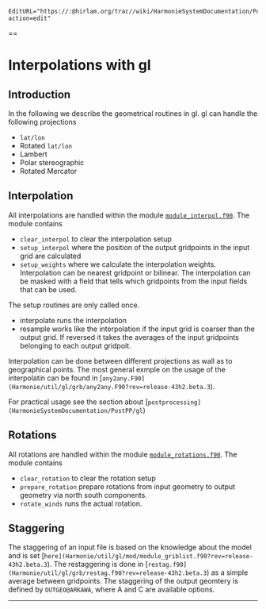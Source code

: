 ```@meta
EditURL="https://:@hirlam.org/trac//wiki/HarmonieSystemDocumentation/PostPP/gl/Interpolation?action=edit"
```

==
# Interpolations with gl

## Introduction

In the following we describe the geometrical routines in gl. gl can handle the following projections

 * `lat/lon`
 * Rotated `lat/lon`
 * Lambert
 * Polar stereographic
 * Rotated Mercator

## Interpolation

 All interpolations are handled within the module [`module_interpol.f90`](Harmonie/util/gl/mod/module_interpol.f90?rev=release-43h2.beta.3). The module contains 

 * `clear_interpol` to clear the interpolation setup
 * `setup_interpol` where the position of the output gridpoints in the input grid are calculated
 * `setup_weights` where we calculate the interpolation weights. Interpolation can be nearest gridpoint or bilinear. The interpolation can be masked with a field
   that tells which gridpoints from the input fields that can be used. 

 The setup routines are only called once.

 * interpolate runs the interpolation
 * resample works like the interpolation if the input grid is coarser than the output grid. If reversed it takes the averages of the input gridpoints belonging to each output gridpoit.

 Interpolation can be done between different projections as wall as to geographical points. The most general exmple on the usage of the interpolatin can be found in  [`any2any.F90](Harmonie/util/gl/grb/any2any.F90?rev=release-43h2.beta.3`).

 For practical usage see the section about [`postprocessing](HarmonieSystemDocumentation/PostPP/gl`)


## Rotations

 All rotations are handled within the module [`module_rotations.f90`](Harmonie/util/gl/mod/module_rotations.f90?rev=release-43h2.beta.3). The module contains 

 * `clear_rotation` to clear the rotation setup
 * `prepare_rotation` prepare rotations from input geometry to output geometry via north south components.
 * `rotate_winds` runs the actual rotation.

## Staggering

 The staggering of an input file is based on the knowledge about the model and is set [`here](Harmonie/util/gl/mod/module_griblist.f90?rev=release-43h2.beta.3`). 
 The restaggering is done in [`restag.f90](Harmonie/util/gl/grb/restag.f90?rev=release-43h2.beta.3`) as a simple average between gridpoints. The staggering of the output geomtery
 is defined by `OUTGEO@ARKAWA`, where A and C are available options.



----



